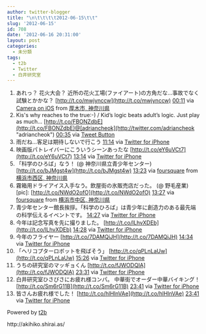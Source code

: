 ```yaml
---
author: twitter-blogger
title: "\n\t\t\t\t2012-06-15\t\t"
slug: '2012-06-15'
id: 708
date: '2012-06-16 20:31:00'
layout: post
categories:
  - 未分類
tags:
  - t2b
  - Twitter
  - 白井研究室
---
```


<div xmlns:georss="http://www.georss.org/georss">

1.  <span><span>あれっ？ 花火大会？ 近所の花火工場(ファイアート)の方角だな...事故でなく試験とかかな？ [http://t.co/mwjynccw](http://t.co/mwjynccw)</span> <span>[<span>00:11</span>](http://twitter.com/o_ob/status/213589494920790016) <span>via [Camera on iOS](http://www.apple.com)</span> from [厚木市, 神奈川県<span></span>](http://maps.google.com/maps?q=35.486149,139.341099)</span></span>
2.  <span><span>Kis's why reaches to the true:-) / Kid’s logic beats adult’s logic. Just play as much... [http://t.co/FBONZdbE](http://t.co/FBONZdbE)@[adriancheok](http://twitter.com/adriancheok "adriancheok")</span> <span>[<span>00:35</span>](http://twitter.com/o_ob/status/213595459120414722) <span>via [Tweet Button](http://twitter.com/tweetbutton)</span></span></span>
3.  <span><span>雨だね...客足は期待しないで行こう</span> <span>[<span>11:14</span>](http://twitter.com/o_ob/status/213756467369615361) <span>via [Twitter for iPhone](http://twitter.com/#!/download/iphone)</span></span></span>
4.  <span><span>映画版パトレイバーにこういうシーンあったな [http://t.co/eY6uVCt7](http://t.co/eY6uVCt7)</span> <span>[<span>13:14</span>](http://twitter.com/o_ob/status/213786669718056960) <span>via [Twitter for iPhone](http://twitter.com/#!/download/iphone)</span></span></span>
5.  <span><span>「科学のひろば」なう！ (@ 神奈川県立青少年センター) [http://t.co/bJMgst4w](http://t.co/bJMgst4w)</span> <span>[<span>13:23</span>](http://twitter.com/o_ob/status/213788781139079170) <span>via [foursquare](http://foursquare.com)</span> from [横浜市西区, 神奈川県<span></span>](http://maps.google.com/maps?q=35.45185288,139.62640420)</span></span>
6.  <span><span>霧箱用ドライアイス入手なう。飲屋街の氷販売店だった。 (@ 野毛産業) [pic]: [http://t.co/NWdO2ofO](http://t.co/NWdO2ofO)</span> <span>[<span>13:27</span>](http://twitter.com/o_ob/status/213789792226390017) <span>via [foursquare](http://foursquare.com)</span> from [横浜市中区, 神奈川県<span></span>](http://maps.google.com/maps?q=35.4480239,139.6296593)</span></span>
7.  <span><span>青少年センター館長挨拶。「科学のひろば」は青少年に創造力のある最先端の科学伝えるイベントです。</span> <span>[<span>14:27</span>](http://twitter.com/o_ob/status/213805068259045376) <span>via [Twitter for iPhone](http://twitter.com/#!/download/iphone)</span></span></span>
8.  <span><span>今年は記念写真を先に撮りました。 [http://t.co/lLhvXDEb](http://t.co/lLhvXDEb)</span> <span>[<span>14:28</span>](http://twitter.com/o_ob/status/213805238870749185) <span>via [Twitter for iPhone](http://twitter.com/#!/download/iphone)</span></span></span>
9.  <span><span>今年のフライヤー [http://t.co/7DAMQiJH](http://t.co/7DAMQiJH)</span> <span>[<span>14:34</span>](http://twitter.com/o_ob/status/213806595967164417) <span>via [Twitter for iPhone](http://twitter.com/#!/download/iphone)</span></span></span>
10.  <span><span>「ヘリコプターロボットを飛ばそう」 [http://t.co/qPLnLaUw](http://t.co/qPLnLaUw)</span> <span>[<span>15:26</span>](http://twitter.com/o_ob/status/213819746943119360) <span>via [Twitter for iPhone](http://twitter.com/#!/download/iphone)</span></span></span>
11.  <span><span>うちの研究室のマッギョくん [http://t.co/fJWODQIA](http://t.co/fJWODQIA)</span> <span>[<span>23:31</span>](http://twitter.com/o_ob/status/213941887898370048) <span>via [Twitter for iPhone](http://twitter.com/#!/download/iphone)</span></span></span>
12.  <span><span>白井研究室ひさびさにお疲れ様コンパ。 中華街でオーダー中華バイキング！ [http://t.co/Sm6rG11B](http://t.co/Sm6rG11B)</span> <span>[<span>23:41</span>](http://twitter.com/o_ob/status/213944318556254208) <span>via [Twitter for iPhone](http://twitter.com/#!/download/iphone)</span></span></span>
13.  <span><span>皆さんお疲れ様でした！ [http://t.co/hlHlnVAe](http://t.co/hlHlnVAe)</span> <span>[<span>23:41</span>](http://twitter.com/o_ob/status/213944421169897473) <span>via [Twitter for iPhone](http://twitter.com/#!/download/iphone)</span></span></span>

</div>

Powered by [t2b](http://t2b.utilz.jp/)

<div>http://akihiko.shirai.as/</div>